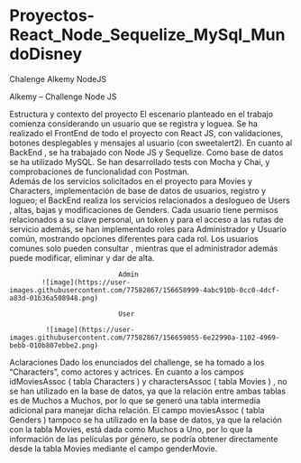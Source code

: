 # Proyectos-React_Node_Sequelize_MySql_MundoDisney
Chalenge Alkemy NodeJS

Alkemy – Challenge Node JS                                                                                      

Estructura y contexto del proyecto
El escenario planteado en el trabajo comienza considerando un usuario que se registra y loguea.
Se ha realizado el FrontEnd de todo el proyecto con React JS, con validaciones, botones desplegables y mensajes al usuario (con sweetalert2).
En cuanto al BackEnd , se ha trabajado con Node JS y Sequelize.
Como base de datos se ha utilizado MySQL.
Se han desarrollado tests  con Mocha y Chai, y comprobaciones de funcionalidad con Postman.  
Además de los servicios solicitados en el proyecto para Movies y Characters,  implementación de base de datos de usuarios, registro y logueo;  el BackEnd  realiza los servicios relacionados a deslogueo de Users , altas, bajas y modificaciones de Genders.
Cada usuario tiene permisos relacionados a su clave personal, un token y para el acceso a las rutas de servicio además, se han implementado roles para Administrador y Usuario común, mostrando opciones diferentes para cada rol. Los usuarios comunes solo pueden consultar , mientras que el administrador además puede modificar, eliminar y dar de alta.
                               
                               Admin                                                                                                                                
            ![image](https://user-images.githubusercontent.com/77582867/156658999-4abc910b-0cc0-4dcf-a83d-01b36a508948.png)
                   
                               User
               
             ![image](https://user-images.githubusercontent.com/77582867/156659055-6e22990a-1102-4969-bebb-010b807ebbe2.png)
  
Aclaraciones
Dado los enunciados del challenge, se ha tomado a los “Characters”, como actores y actrices.
En cuanto a los campos idMoviesAssoc ( tabla Characters ) y charactersAssoc ( tabla Movies ) , no se han utilizado en la base de datos, ya que la relación entre ambas tablas es de Muchos a Muchos, por lo que se generó una tabla intermedia adicional para manejar dicha relación.
El campo moviesAssoc ( tabla Genders ) tampoco se ha utilizado en la base de datos, ya que la relación con la tabla Movies, está dada como Muchos a Uno, por lo que la información de las películas por género, se podría obtener directamente desde la tabla Movies mediante el campo genderMovie.

